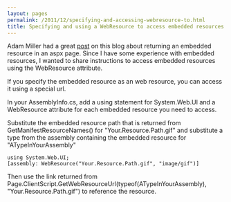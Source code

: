 ```yaml
---
layout: pages
permalink: /2011/12/specifying-and-accessing-webresource-to.html
title: Specifying and using a WebResource to access embedded resources
---
```

Adam Miller had a great <a href="http://blog.milrr.com/2011/12/aspnet-load-image-from-embedded.html#comment-form">post</a> on this blog about returning an embedded resource in an aspx page.  Since I have some experience with embedded resources, I wanted to share instructions to access embedded resources using the WebResource attribute.

If you specify the embedded resource as an web resource, you can access it using a special url.

In your AssemblyInfo.cs, add a using statement for System.Web.UI and a WebResource attribute for each embedded resource you need to access.

Substitute the embedded resource path that is returned from GetManifestResourceNames() for "Your.Resource.Path.gif" and substitute a type from the assembly containing the embedded resource for "ATypeInYourAssembly"

    using System.Web.UI;
    [assembly: WebResource("Your.Resource.Path.gif", "image/gif")]

Then use the link returned from Page.ClientScript.GetWebResourceUrl(typeof(ATypeInYourAssembly), "Your.Resource.Path.gif")
to reference the resource.

